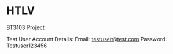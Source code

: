 # HTLV
BT3103 Project

Test User Account Details:
Email: testuser@test.com
Password: Testuser123456
